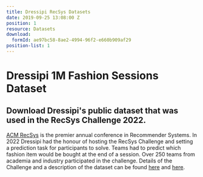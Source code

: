 ```yaml
---
title: Dressipi RecSys Datasets
date: 2019-09-25 13:08:00 Z
position: 1
resource: Datasets
download:
  formId: ae97bc58-8ae2-4994-96f2-e660b909af29
position-list: 1
---
```


# Dressipi 1M Fashion Sessions Dataset

## Download Dressipi's public dataset that was used in the RecSys Challenge 2022.

[ACM RecSys](https://recsys.acm.org/) is the premier annual conference in Recommender Systems. In 2022 Dressipi had the honour of hosting the RecSys Challenge and setting a prediction task for participants to solve. Teams had to predict which fashion item would be bought at the end of a session. Over 250 teams from academia and industry participated in the challenge. Details of the Challenge and a description of the dataset can be found [here](http://www.recsyschallenge.com/2022/) and [here](http://www.recsyschallenge.com/2022/dataset.html).
